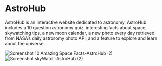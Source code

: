 # AstroHub
AstroHub is an interactive website dedicated to astronomy. AstroHub includes a 10 question astronomy quiz, interesting facts about space, skywatching tips, a new moon calendar, a new photo every day retrieved from NASA’s daily astronomy photo API, and a feature to explore and learn about the universe.

![Screenshot 10 Amazing Space Facts-AstroHub (2)](https://user-images.githubusercontent.com/82784152/140583921-a924f1be-ed31-4f17-82d5-dcb454c46418.png)
![Screenshot skyWatch-AstroHub (2)](https://user-images.githubusercontent.com/82784152/140583923-0ce3e904-d1aa-4eb0-9dff-5214b0514349.png)
